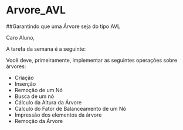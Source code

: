 # Arvore_AVL

##Garantindo que uma Árvore seja do tipo AVL

Caro Aluno,

A tarefa da semana é a seguinte:

Você deve, primeiramente, implementar as seguintes operações sobre árvores:

- Criação
- Inserção
- Remoção de um Nó
- Busca de um nó 
- Cálculo da Altura da Árvore
- Calculo do Fator de Balanceamento de um Nó
- Impressão dos elementos da árvore
- Remoção da Árvore
